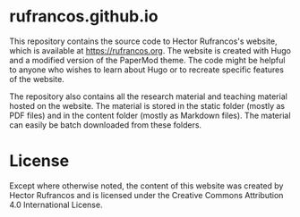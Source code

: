 # rufrancos.github.io
This repository contains the source code to Hector Rufrancos's website, which is available at https://rufrancos.org. The website is created with Hugo and a modified version of the PaperMod theme. The code might be helpful to anyone who wishes to learn about Hugo or to recreate specific features of the website.

The repository also contains all the research material and teaching material hosted on the website. The material is stored in the static folder (mostly as PDF files) and in the content folder (mostly as Markdown files). The material can easily be batch downloaded from these folders.

# License
Except where otherwise noted, the content of this website was created by Hector Rufrancos and is licensed under the Creative Commons Attribution 4.0 International License.
